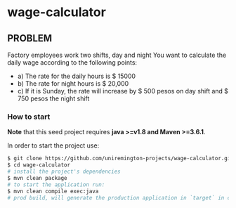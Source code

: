 # wage-calculator

##  PROBLEM
Factory employees work two shifts, day and night
You want to calculate the daily wage according to the following points:

- a) The rate for the daily hours is $ 15000
- b) The rate for night hours is $ 20,000
- c) If it is Sunday, the rate will increase by $ 500 pesos on
day shift and $ 750 pesos the night shift

### How to start

**Note** that this seed project requires **java >=v1.8 and Maven >=3.6.1**.

In order to start the project use:

```bash
$ git clone https://github.com/uniremington-projects/wage-calculator.git
$ cd wage-calculator
# install the project's dependencies
$ mvn clean package
# to start the application run:
$ mvn clean compile exec:java
# prod build, will generate the production application in `target` in case it is required to directly execute the jar file
```
